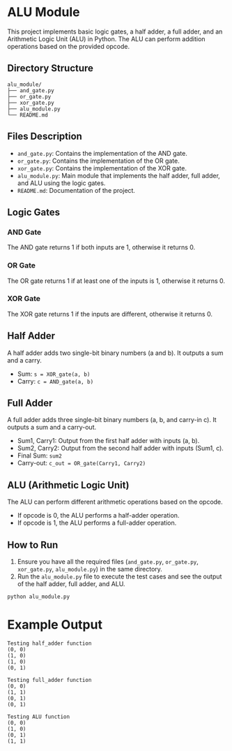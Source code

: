 # ALU Module

This project implements basic logic gates, a half adder, a full adder, and an Arithmetic Logic Unit (ALU) in Python. The ALU can perform addition operations based on the provided opcode.

## Directory Structure

```
alu_module/
├── and_gate.py
├── or_gate.py
├── xor_gate.py
├── alu_module.py
└── README.md
```


## Files Description

- `and_gate.py`: Contains the implementation of the AND gate.
- `or_gate.py`: Contains the implementation of the OR gate.
- `xor_gate.py`: Contains the implementation of the XOR gate.
- `alu_module.py`: Main module that implements the half adder, full adder, and ALU using the logic gates.
- `README.md`: Documentation of the project.

## Logic Gates

### AND Gate
The AND gate returns 1 if both inputs are 1, otherwise it returns 0.

### OR Gate
The OR gate returns 1 if at least one of the inputs is 1, otherwise it returns 0.

### XOR Gate
The XOR gate returns 1 if the inputs are different, otherwise it returns 0.

## Half Adder

A half adder adds two single-bit binary numbers (a and b). It outputs a sum and a carry.

- Sum: `s = XOR_gate(a, b)`
- Carry: `c = AND_gate(a, b)`

## Full Adder

A full adder adds three single-bit binary numbers (a, b, and carry-in c). It outputs a sum and a carry-out.

- Sum1, Carry1: Output from the first half adder with inputs (a, b).
- Sum2, Carry2: Output from the second half adder with inputs (Sum1, c).
- Final Sum: `sum2`
- Carry-out: `c_out = OR_gate(Carry1, Carry2)`

## ALU (Arithmetic Logic Unit)

The ALU can perform different arithmetic operations based on the opcode.

- If opcode is 0, the ALU performs a half-adder operation.
- If opcode is 1, the ALU performs a full-adder operation.

## How to Run

1. Ensure you have all the required files (`and_gate.py`, `or_gate.py`, `xor_gate.py`, `alu_module.py`) in the same directory.
2. Run the `alu_module.py` file to execute the test cases and see the output of the half adder, full adder, and ALU.

```bash
python alu_module.py
```

# Example Output
```
Testing half_adder function
(0, 0)
(1, 0)
(1, 0)
(0, 1)

Testing full_adder function
(0, 0)
(1, 1)
(0, 1)
(0, 1)

Testing ALU function
(0, 0)
(1, 0)
(0, 1)
(1, 1)
```
